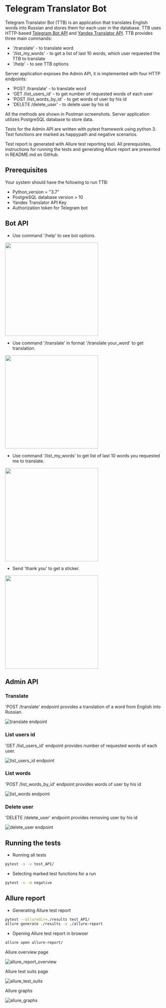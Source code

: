 # Telegram Translator Bot
Telegram Translator Bot (TTB) is an application that translates English words into Russian and stores them for each user in the database. TTB uses HTTP-based [Telegram Bot API](https://core.telegram.org/bots/api) and [Yandex Translator API](https://yandex.ru/dev/translate/doc/dg/concepts/about-docpage/).
TTB provides three main commands:
- '/translate' - to translate word
- '/list_my_words' - to get a list of last 10 words, which user requested the TTB to translate
- '/help' - to see TTB options

Server application exposes the Admin API, it is implemented with four HTTP endpoints:
- 'POST /translate' - to translate word
- 'GET /list_users_id' - to get number of requested words of each user
- 'POST /list_words_by_id' - to get words of user by his id
- 'DELETE /delete_user' - to delete user by his id

All the methods are shown in Postman screenshots. Server application utilizes PostgreSQL database to store data.

Tests for the Admin API are written with pytest framework using python 3. Test functions are marked as happypath and negative scenarios.

Test report is generated with Allure test reporting tool. All prerequisites, instructions for running the tests and generating Allure report are presented in README.md on GitHub.
## Prerequisites
Your system should have the following to run TTB:
* Python_version = "3.7"
* PostgreSQL database version > 10
* Yandex Translator API Key
* Authorization token for Telegram bot

## Bot API

* Use command '/help' to see bot options.

<img src="/images/help.png" width=300 align=center>

* Use command '/translate' in format '/translate your_word' to get translation.

<img src="/images/translate_hi.png" width=300 align=center>

* Use command '/list_my_words' to get list of last 10 words you requested me to translate. 

<img src="/images/list_my_words.png" width=300 align=center>

* Send 'thank you' to get a sticker.

<img src="/images/thank_you.png" width=300 align=center>
                                 
## Admin API
###  Translate 

'POST /translate' endpoint provides a translation of a word from English into Russian.

![translate endpoint](/images/translate.png)

###  List users id

'GET /list_users_id' endpoint provides number of requested words of each user.

![list_users_id endpoint](/images/list_users_id.png)

###  List words

'POST /list_words_by_id' endpoint provides words of user by his id

![list_words endpoint](/images/list_words.png)

###  Delete user

'DELETE /delete_user' endpoint provides removing user by his id 

![delete_user endpoint](/images/delete_user.png)

## Running the tests
* Running all tests
```bash
pytest -s -v test_API/
```
* Selecting marked test functions for a run
```bash
pytest -v -m negative
```

## Allure report

* Generating Allure test report

```bash
pytest --alluredir=./results test_API/
allure generate ./results -o ./allure-report
```
* Opening Allure test report in browser 
```bash
allure open allure-report/
```
Allure overview page

![allure_report_overview](/images/allure_report_overview.png)

Allure test suits page

![allure_test_suits](/images/allure_test_suits.png)

Allure graphs

![allure_graphs](/images/allure_graphs.png)
